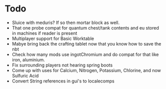 # Todo
- Sluice with meduris? If so then mortar block as well.
- That one probe compat for quantum chest/tank contents and eu stored in machines if reader is present
- Multiplayer support for Basic Worktable
- Mabye bring back the crafting tablet now that you know how to save the nbt
- Check how many mods use ingotChromium and do compat for that like iron, aluminium.
- Fix surrounding players not hearing spring boots
- Come up with uses for Calcium, Nitrogen, Potassium, Chlorine, and now Sulfuric Acid
- Convert String references in gui's to localecomps